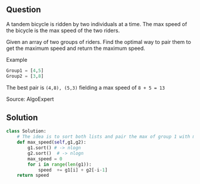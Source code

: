 ## Question

A tandem bicycle is ridden by two individuals at a time. The max speed of the bicycle is the max speed of the two riders.

Given an array of two groups of riders. Find the optimal way to pair them to get the maximum speed and return the maximum speed.

Example

```python
Group1 = [4,5]
Group2 = [3,8]
```

The best pair is `(4,8), (5,3)` fielding a max speed of `8 + 5 = 13`

Source: AlgoExpert

## Solution

```python
class Solution:
    # The idea is to sort both lists and pair the max of group 1 with min of group 2.
    def max_speed(self,g1,g2):
        g1.sort() # -> nlogn
        g2.sort()  # -> nlogn
        max_speed = 0
        for i in range(len(g1)):
            speed  += g1[i] + g2[-i-1]
    return speed
```
